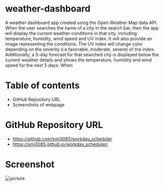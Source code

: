 # weather-dashboard

A weather dashboard app created using the Open Weather Map data API. 
When the user searches the name of a city in the search bar, then the app will display the current weather conditions in that city, including temperature, humidity, wind speed and UV index. It will also provide an image representing the conditions. The UV index will change color depending on the severity (i.e.favorable, moderate, severe) of the index. 
Additionally, a 5-day forecast for that searched city is displayed below the current weather details and shows the temperature, humidity and wind speed for the next 5 days. 
When 

# Table of contents
* GitHub Repository URL
* Screenshots of webpage

# GitHub Repository URL
* https://github.com/smj3085/workday_scheduler
* https://smj3085.github.io/workday_scheduler/.

# Screenshot
![picture](./assets/images/screencapture1.png)